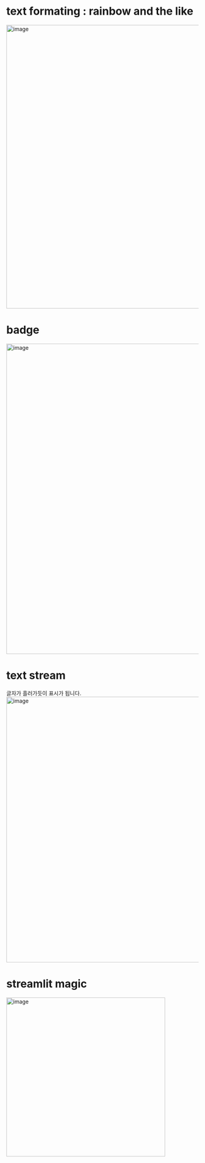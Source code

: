 # text formating : rainbow and the like 
<img width="742" alt="image" src="https://github.com/user-attachments/assets/412db7c3-40c7-49d5-8d08-4e000d9a4c12">

# badge 
<img width="812" alt="image" src="https://github.com/user-attachments/assets/9450d925-3e72-4c26-ac91-87546c221805">

# text stream  
글자가 흘러가듯이 표시가 됩니다. 
<img width="695" alt="image" src="https://github.com/user-attachments/assets/ba15f5e3-bf82-4990-978a-4dc3cf8e3cb8">

# streamlit magic
<img width="416" alt="image" src="https://github.com/user-attachments/assets/ecf10878-90d8-4647-9dd0-d0025995a617">

